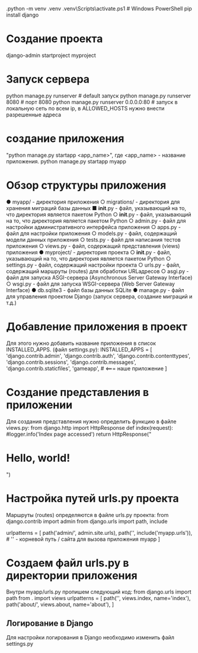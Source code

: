 .python -m venv .venv
.venv\Scripts\activate.ps1 # Windows PowerShell
pip install django

# Создание проекта
django-admin startproject myproject

# Запуск сервера
python manage.py runserver # default запуск
python manage.py runserver 8080 # порт 8080
python manage.py runserver 0.0.0.0:80 # запуск в локальную сеть по всем ip, в ALLOWED_HOSTS нужно внести разрешенные адреса

# создание приложения
"python manage.py startapp <app_name>", где <app_name> - название приложения.
python manage.py startapp myapp

# Обзор структуры приложения 
● myapp/ - директория приложения
    ○ migrations/ - директория для хранения миграций базы данных
        ■ __init__.py - файл, указывающий на то, что директория является пакетом Python
    ○ __init__.py - файл, указывающий на то, что директория является пакетом Python
    ○ admin.py - файл для настройки административного интерфейса приложения
    ○ apps.py - файл для настройки приложения
    ○ models.py - файл, содержащий модели данных приложения
    ○ tests.py - файл для написания тестов приложения
    ○ views.py - файл, содержащий представления (views) приложения
● myproject/ - директория проекта
    ○ __init__.py - файл, указывающий на то, что директория является пакетом Python
    ○ settings.py - файл, содержащий настройки проекта
    ○ urls.py - файл, содержащий маршруты (routes) для обработки URLадресов
    ○ asgi.py - файл для запуска ASGI-сервера (Asynchronous Server Gateway Interface)
    ○ wsgi.py - файл для запуска WSGI-сервера (Web Server Gateway Interface)
● db.sqlite3 - файл базы данных SQLite
● manage.py - файл для управления проектом Django (запуск сервера, создание миграций и т.д.)

# Добавление приложения в проект
Для этого нужно добавить название приложения в список INSTALLED_APPS.  (файл settings.py):
INSTALLED_APPS = [
    'django.contrib.admin',
    'django.contrib.auth',
    'django.contrib.contenttypes',
    'django.contrib.sessions',
    'django.contrib.messages',
    'django.contrib.staticfiles',
    'gameapp',  # <=== наше приложение
]

# Создание представления в приложении
Для создания представления нужно определить функцию в файле views.py:
from django.http import HttpResponse
def index(request):
    #logger.info('Index page accessed')
    return HttpResponse("<h1>Hello, world!</h1>")

# Настройка путей urls.py проекта
Маршруты (routes) определяются в файле urls.py проекта:
from django.contrib import admin
from django.urls import path, include

urlpatterns = [
    path('admin/', admin.site.urls),
    path('', include('myapp.urls')), # '' - корневой путь / сайта для вызова приложения myapp
]

# Создаем файл urls.py в директории приложения
Внутри myapp/urls.py пропишем следующий код:
from django.urls import path
from . import views
urlpatterns = [
    path('', views.index, name='index'),
    path('about/', views.about, name='about'),
]

## Логирование в Django ##
Для настройки логирования в Django необходимо изменить файл settings.py